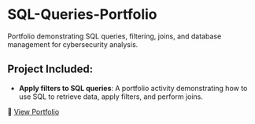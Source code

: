 # SQL-Queries-Portfolio

Portfolio demonstrating SQL queries, filtering, joins, and database management for cybersecurity analysis.

## Project Included:
- **Apply filters to SQL queries**: A portfolio activity demonstrating how to use SQL to retrieve data, apply filters, and perform joins.

📂 [View Portfolio](SQL-Portfolio.pdf)

